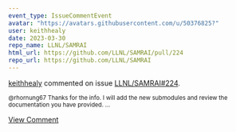 ```yaml
---
event_type: IssueCommentEvent
avatar: "https://avatars.githubusercontent.com/u/50376825?"
user: keithhealy
date: 2023-03-30
repo_name: LLNL/SAMRAI
html_url: https://github.com/LLNL/SAMRAI/pull/224
repo_url: https://github.com/LLNL/SAMRAI
---
```


<a href='https://github.com/keithhealy' target='_blank'>keithhealy</a> commented on issue <a href='https://github.com/LLNL/SAMRAI/pull/224' target='_blank'>LLNL/SAMRAI#224</a>.

<small>@rhornung67 Thanks for the info. I will add the new submodules and review the documentation you have provided....</small>

<a href='https://github.com/LLNL/SAMRAI/pull/224' target='_blank'>View Comment</a>